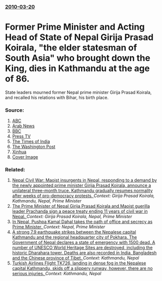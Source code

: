### [2010-03-20](/news/2010/03/20/index.md)

# Former Prime Minister and Acting Head of State of Nepal Girija Prasad Koirala, "the elder statesman of South Asia" who brought down the King, dies in Kathmandu at the age of 86. 

State leaders mourned former Nepal prime minister Girija Prasad Koirala, and recalled his relations with Bihar, his birth place.


### Source:

1. [ABC](http://www.abc.net.au/news/stories/2010/03/21/2851833.htm?section=justin)
2. [Arab News](http://arabnews.com/world/article32621.ece)
3. [BBC](http://news.bbc.co.uk/2/hi/south_asia/8577669.stm)
4. [Press TV](http://www.presstv.ir/detail.aspx?id=121312&sectionid=351020406)
5. [The Times of India](http://timesofindia.indiatimes.com/city/patna/-Leaders-mourn-Koirala/articleshow/5707060.cms)
6. [The Washington Post](http://www.washingtonpost.com/wp-dyn/content/article/2010/03/20/AR2010032000954.html)
7. [Xinhua](http://news.xinhuanet.com/english2010/world/2010-03/20/c_13218592.htm)
7. [Cover Image](http://timesofindia.indiatimes.com/photo/47529300.cms)

### Related:

1. [ Nepal Civil War: Maoist insurgents in Nepal, responding to a demand by the newly appointed prime minister Girija Prasad Koirala, announce a unilateral three-month truce. Kathmandu gradually resumes normality after weeks of pro-democracy protests. ](/news/2006/04/27/nepal-civil-war-maoist-insurgents-in-nepal-responding-to-a-demand-by-the-newly-appointed-prime-minister-girija-prasad-koirala-announce-a.md) _Context: Girija Prasad Koirala, Kathmandu, Nepal, Prime Minister_
2. [ The Prime Minister of Nepal Girija Prasad Koirala and Maoist guerilla leader Prachanda sign a peace treaty ending 11 years of civil war in Nepal. ](/news/2006/11/22/the-prime-minister-of-nepal-girija-prasad-koirala-and-maoist-guerilla-leader-prachanda-sign-a-peace-treaty-ending-11-years-of-civil-war-in.md) _Context: Girija Prasad Koirala, Nepal, Prime Minister_
3. [In Nepal, Pushpa Kamal Dahal takes the oath of office and secrecy as Prime Minister. ](/news/2016/08/4/in-nepal-pushpa-kamal-dahal-takes-the-oath-of-office-and-secrecy-as-prime-minister.md) _Context: Nepal, Prime Minister_
4. [A strong 7.9 earthquake strikes between the Nepalese capital Kathmandu and the regional headquarter city of Pokhara. The Government of Nepal declares a state of emergency with 1500 dead. A number of UNESCO World Heritage Sites are destroyed, including the historic Dharahara tower. Deaths are also recorded in India, Bangladesh and the Chinese province of Tibet. ](/news/2015/04/25/a-strong-7-9-earthquake-strikes-between-the-nepalese-capital-kathmandu-and-the-regional-headquarter-city-of-pokhara-the-government-of-nepal.md) _Context: Kathmandu, Nepal_
5. [Turkish Airlines Flight TK726, landing in dense fog in the Nepalese capital Kathmandu, skids off a slippery runway, however, there are no serious injuries. ](/news/2015/03/4/turkish-airlines-flight-tk726-landing-in-dense-fog-in-the-nepalese-capital-kathmandu-skids-off-a-slippery-runway-however-there-are-no-se.md) _Context: Kathmandu, Nepal_
